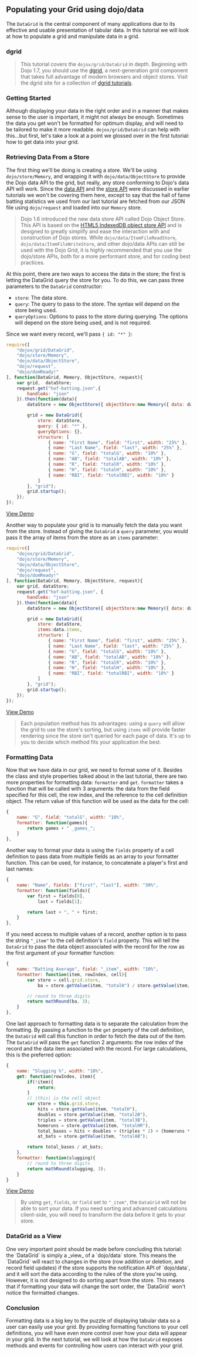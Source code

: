 ## Populating your Grid using dojo/data

The `DataGrid` is the central component of many applications due to its effective and usable presentation of tabular data. In this tutorial we will look at how to populate a grid and manipulate data in a grid.

### dgrid

<!-- protip -->
> This tutorial covers the `dojox/grid/DataGrid` in depth. Beginning with Dojo 1.7, you should use the [dgrid](http://dgrid.io/), a next-generation grid component that takes full advantage of modern browsers and object stores. Visit the dgrid site for a collection of [dgrid tutorials](http://dgrid.io#tutorials).

### Getting Started

Although displaying your data in the right order and in a manner that makes sense to the user is important, it might not always be enough. Sometimes the data you get won't be formatted for optimum display, and will need to be tailored to make it more readable. `dojox/grid/DataGrid` can help with this...but first, let's take a look at a point we glossed over in the first tutorial: how to get data into your grid.

### Retrieving Data From a Store

The first thing we'll be doing is creating a store. We'll be using `dojo/store/Memory`, and wrapping it with `dojo/data/ObjectStore` to provide the Dojo data API to the grid, but really, any store conforming to Dojo's data API will work. Since the [data API](../dojo_data) and the [store API](../intro_dojo_store/) were discussed in earlier tutorials we won't be covering them here, except to say that the hall of fame batting statistics we used from our last tutorial are fetched from our JSON file using `dojo/request` and loaded into our `Memory` store.

<!-- protip -->
> Dojo 1.6 introduced the new data store API called Dojo Object Store. This API is based on the [HTML5 IndexedDB object store API](http://www.w3.org/TR/IndexedDB/#object-store-sync) and is designed to greatly simplify and ease the interaction with and construction of Dojo stores.  While `dojo/data/ItemFileReadStore`, `dojo/data/ItemFileWriteStore`, and other dojo/data APIs can still be used with the Dojo Grid, it is highly recommended that you use the dojo/store APIs, both for a more performant store, and for coding best practices.

At this point, there are two ways to access the data in the store; the first is letting the DataGrid query the store for you. To do this, we can pass three parameters to the `DataGrid` constructor:

*   `store`: The data store.
*   `query`: The query to pass to the store. The syntax will depend on the store being used.
*   `queryOptions`: Options to pass to the store during querying. The options will depend on the store being used, and is not required.

Since we want every record, we'll pass `{ id: "*" }`:

```js
require([
	"dojox/grid/DataGrid",
	"dojo/store/Memory",
	"dojo/data/ObjectStore",
	"dojo/request",
	"dojo/domReady!"
], function(DataGrid, Memory, ObjectStore, request){
	var grid,  dataStore;
	request.get("hof-batting.json",{
		handleAs: "json"
	}).then(function(data){
		dataStore = new ObjectStore({ objectStore:new Memory({ data: data.items }) });

		grid = new DataGrid({
			store: dataStore,
			query: { id: "*" },
			queryOptions: {},
			structure: [
				{ name: "First Name", field: "first", width: "25%" },
				{ name: "Last Name", field: "last", width: "25%" },
				{ name: "G", field: "totalG", width: "10%" },
				{ name: "AB", field: "totalAB", width: "10%" },
				{ name: "R", field: "totalR", width: "10%" },
				{ name: "H", field: "totalH", width: "10%" },
				{ name: "RBI", field: "totalRBI", width: "10%" }
			]
		}, "grid");
		grid.startup();
	});
});
```

[View Demo](demo/datagrid.html)

Another way to populate your grid is to manually fetch the data you want from the store. Instead of giving the `DataGrid` a `query` parameter, you would pass it the array of items from the store as an `items` parameter:

```js
require([
	"dojox/grid/DataGrid",
	"dojo/store/Memory",
	"dojo/data/ObjectStore",
	"dojo/request",
	"dojo/domReady!"
], function(DataGrid, Memory, ObjectStore, request){
	var grid, dataStore;
	request.get("hof-batting.json", {
		handleAs: "json"
	}).then(function(data){
		dataStore = new ObjectStore({ objectStore:new Memory({ data: data.items }) });

		grid = new DataGrid({
			store: dataStore,
			items:data.items,
			structure: [
				{ name: "First Name", field: "first", width: "25%" },
				{ name: "Last Name", field: "last", width: "25%" },
				{ name: "G", field: "totalG", width: "10%" },
				{ name: "AB", field: "totalAB", width: "10%" },
				{ name: "R", field: "totalR", width: "10%" },
				{ name: "H", field: "totalH", width: "10%" },
				{ name: "RBI", field: "totalRBI", width: "10%" }
			]
		}, "grid");
		grid.startup();
	});
});
```

[View Demo](demo/datagrid-items.html)

<!-- protip -->
> Each population method has its advantages: using a `query` will allow the grid to use the store's sorting, but using `items` will provide faster rendering since the store isn't queried for each page of data. It's up to you to decide which method fits your application the best.

### Formatting Data

Now that we have data in our grid, we need to format some of it. Besides the class and style properties talked about in the last tutorial, there are two more properties for formatting data: `formatter` and `get`. `formatter` takes a function that will be called with 3 arguments: the data from the field specified for this cell, the row index, and the reference to the cell definition object. The return value of this function will be used as the data for the cell:

```js
{
	name: "G", field: "totalG", width: "10%",
	formatter: function(games){
		return games + " _games_";
	}
},
```

Another way to format your data is using the `fields` property of a cell definition to pass data from multiple fields as an array to your formatter function. This can be used, for instance, to concatenate a player's first and last names:

```js
{
	name: "Name", fields: ["first", "last"], width: "30%",
	formatter: function(fields){
		var first = fields[0],
			last = fields[1];

		return last + ", " + first;
	}
},
```

If you need access to multiple values of a record, another option is to pass the string `"_item"` to the cell definition's `field` property. This will tell the `DataGrid` to pass the data object associated with the record for the row as the first argument of your formatter function:

```js
{
	name: "Batting Average", field: "_item", width: "10%",
	formatter: function(item, rowIndex, cell){
		var store = cell.grid.store,
			ba = store.getValue(item, "totalH") / store.getValue(item, "totalAB");

		// round to three digits
		return mathRound(ba, 3);
	}
},
```

One last approach to formatting data is to separate the calculation from the formatting. By passing a function to the `get` property of the cell definition, the `DataGrid` will call this function in order to fetch the data out of the item. The `DataGrid` will pass the `get` function 2 arguments: the row index of the record and the data item associated with the record. For large calculations, this is the preferred option:

```js
{
	name: "Slugging %", width: "10%",
	get: function(rowIndex, item){
		if(!item){
			return;
		}
		// |this| is the cell object
		var store = this.grid.store,
			hits = store.getValue(item, "totalH"),
			doubles = store.getValue(item, "total2B"),
			triples = store.getValue(item, "total3B"),
			homeruns = store.getValue(item, "totalHR"),
			total_bases = hits + doubles + (triples * 2) + (homeruns * 3),
			at_bats = store.getValue(item, "totalAB");

		return total_bases / at_bats;
	},
	formatter: function(slugging){
		// round to three digits
		return mathRound(slugging, 3);
	}
}
```

[View Demo](demo/datagrid-formatting.html)

<!-- protip -->
> By using `get`, `fields`, or `field` set to `"_item"`, the `DataGrid` will not be able to sort your data. If you need sorting and advanced calculations client-side, you will need to transform the data before it gets to your store.</code>

### DataGrid as a View

<p>One very important point should be made before concluding this tutorial: the `DataGrid` is simply a _view_ of a `dojo/data` store. This means the `DataGrid` will react to changes in the store (row addition or deletion, and record field updates) if the store supports the notification API of `dojo/data`, and it will sort the data according to the rules of the store you're using. However, it is not designed to do sorting apart from the store. This means that if formatting your data will change the sort order, the `DataGrid` won't notice the formatted changes.

### Conclusion

Formatting data is a big key to the puzzle of displaying tabular data so a user can easily use your grid. By providing formatting functions to your cell definitions, you will have even more control over how your data will appear in your grid. In the next tutorial, we will look at how the `DataGrid` exposes methods and events for controlling how users can interact with your grid.